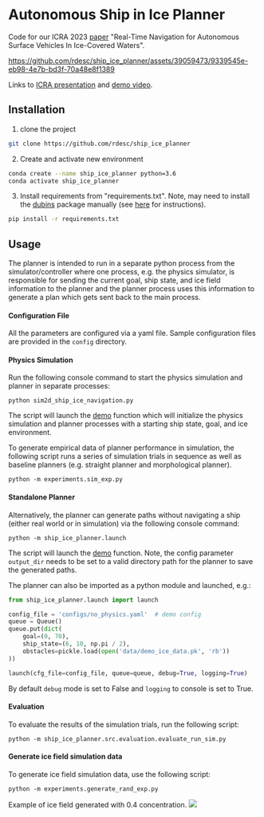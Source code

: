 # Autonomous Ship in Ice Planner
Code for our ICRA 2023 [paper](https://arxiv.org/abs/2302.11601) "Real-Time Navigation for Autonomous Surface Vehicles In Ice-Covered Waters".

https://github.com/rdesc/ship_ice_planner/assets/39059473/9339545e-eb98-4e7b-bd3f-70a48e8f1389

Links to [ICRA presentation](https://youtu.be/OAYU6cKKdXU?feature=shared) and [demo video](https://youtu.be/v626IKxXmhQ?feature=shared).

## Installation
1. clone the project
```bash
git clone https://github.com/rdesc/ship_ice_planner
```

2. Create and activate new environment
```bash
conda create --name ship_ice_planner python=3.6
conda activate ship_ice_planner
```

3. Install requirements from "requirements.txt". Note, may need to install the
[dubins](https://github.com/AndrewWalker/pydubins) package manually
(see [here](https://github.com/AndrewWalker/pydubins/issues/16#issuecomment-1138899416) for instructions).
```bash
pip install -r requirements.txt
```

## Usage
The planner is intended to run in a separate python process from the simulator/controller where one process, e.g. 
the physics simulator, is responsible for sending the current goal, ship state, and ice field information to the planner and 
the planner process uses this information to generate a plan which gets sent back to the main process.

#### Configuration File
All the parameters are configured via a yaml file. Sample configuration files are provided in the `config` directory.

#### Physics Simulation
Run the following console command to start the physics simulation and planner in separate processes:
```shell
python sim2d_ship_ice_navigation.py
````
The script will launch the [demo](https://github.com/rdesc/ship_ice_planner/blob/main/sim2d_ship_ice_navigation.py#L437C12-L437C12)
function which will initialize the physics simulation and planner processes with a starting ship state, goal, and ice environment.

To generate empirical data of planner performance in simulation, the following script runs a series of simulation trials in sequence as well
as baseline planners (e.g. straight planner and morphological planner).
```shell
python -m experiments.sim_exp.py
```

#### Standalone Planner
Alternatively, the planner can generate paths without navigating a ship (either real world or in simulation) via the following console command:
```shell
python -m ship_ice_planner.launch 
```
The script will launch the [demo](https://github.com/rdesc/ship_ice_planner/blob/main/ship_ice_planner/launch.py#L67) function.
Note, the config parameter `output_dir` needs to be set to a valid directory path for the planner to save the generated paths.

The planner can also be imported as a python module and launched, e.g.:
```python
from ship_ice_planner.launch import launch

config_file = 'configs/no_physics.yaml'  # demo config
queue = Queue()
queue.put(dict(
    goal=(0, 70),
    ship_state=(6, 10, np.pi / 2),
    obstacles=pickle.load(open('data/demo_ice_data.pk', 'rb'))
))

launch(cfg_file=config_file, queue=queue, debug=True, logging=True)
```
By default `debug` mode is set to False and `logging` to console is set to True.

#### Evaluation
To evaluate the results of the simulation trials, run the following script:
```shell
python -m ship_ice_planner.src.evaluation.evaluate_run_sim.py 
```

#### Generate ice field simulation data
To generate ice field simulation data, use the following script:
```shell
python -m experiments.generate_rand_exp.py
```
Example of ice field generated with 0.4 concentration.
![](https://github.com/rdesc/ship_ice_planner/blob/acf91f06f0dddde2edf4a3fd0d1ae1d8cc3826af/docs/images/ice_field_concentration_0.4.png)
